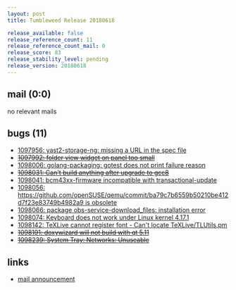 ```yaml
---
layout: post
title: Tumbleweed Release 20180618

release_available: false
release_reference_count: 11
release_reference_count_mail: 0
release_score: 83
release_stability_level: pending
release_version: 20180618
---
```


## mail (0:0)

no relevant mails

## bugs (11)

<!--more-->

- [1097956: yast2-storage-ng: missing a URL in the spec file](https://bugzilla.opensuse.org/show_bug.cgi?id=1097956)
- ~~[1097992: folder view widget on panel too small](https://bugzilla.opensuse.org/show_bug.cgi?id=1097992)~~
- [1098006: golang-packaging: gotest does not print failure reason](https://bugzilla.opensuse.org/show_bug.cgi?id=1098006)
- ~~[1098031: Can't build anything after upgrade to gcc8](https://bugzilla.opensuse.org/show_bug.cgi?id=1098031)~~
- [1098041: bcm43xx-firmware incompatible with transactional-update](https://bugzilla.opensuse.org/show_bug.cgi?id=1098041)
- [1098056: https://github.com/openSUSE/qemu/commit/ba79c7b6559b50210be412d7f23e83749b4982a9 is obsolete](https://bugzilla.opensuse.org/show_bug.cgi?id=1098056)
- [1098066: package obs-service-download_files: installation error](https://bugzilla.opensuse.org/show_bug.cgi?id=1098066)
- [1098074: Keyboard does not work under Linux kernel 4.17.1](https://bugzilla.opensuse.org/show_bug.cgi?id=1098074)
- [1098142: TeXLive cannot register font - Can't locate TeXLive/TLUtils.pm](https://bugzilla.opensuse.org/show_bug.cgi?id=1098142)
- ~~[1098191: doxywizard will not build with qt 5.11](https://bugzilla.opensuse.org/show_bug.cgi?id=1098191)~~
- ~~[1098239: System Tray: Networks: Unuseable](https://bugzilla.opensuse.org/show_bug.cgi?id=1098239)~~



## links

- [mail announcement](https://lists.opensuse.org/opensuse-factory/2018-06/msg00252.html)
